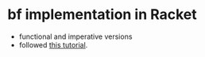 # bf implementation in Racket
- functional and imperative versions
- followed [this tutorial](https://beautifulracket.com/bf/).
